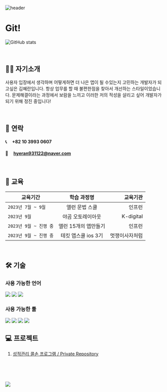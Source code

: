 ![header](https://capsule-render.vercel.app/api?type=Wave&color=0:e1896f,100:6f8ee1&text=Hello%20Hyeran%20GitHub%20👋&animation=twinkling&fontSize=35&fontAlignY=40&fontAlign=70&height=250)

# Git!

![GitHub stats](https://github-readme-stats.vercel.app/api?username=hyeran1122&show_icons=true&theme=nightowl)

<br/>

## 🙋‍♀️ 자기소개  
  사용자 입장에서 생각하며 어떻게하면 더 나은 앱이 될 수있는지 고민하는 개발자가 되고싶은 김혜란입니다. 항상 업무를 할 때 불편한점을 찾아서 개선하는 스타일이었습니다. 문제해결이라는 과정에서 보람을 느끼고 이러한 저의 적성을 살리고 싶어 개발자가 되기 위해 정진 중입니다!
  
<br/>


## 🤝 연락
####  📞 &nbsp;&nbsp;&nbsp; +82 10 3993 0607
####  📧 &nbsp;&nbsp;&nbsp; hyeran931122@naver.com

<br/>


## 📝 교육 
| 교육기간 | 학습 과정명 | 교육기관
|---|:---:|---:|
| `2023년 7월 ~ 9월` | 앨런 문법 스쿨 | 인프런
| `2023년 9월` | 야곰 오토레이아웃 | K-digital
| `2023년 9월 ~ 진행 중` | 앨런 15개의 앱만들기 | 인프런
| `2023년 9월 ~ 진행 중` | 테킷 앱스쿨 ios 3기 | 멋쟁이사자처럼 

<br/>


## 🛠️ 기술
### 사용 가능한 언어
<img src="https://img.shields.io/badge/Swift-F05138?style=for-the-badge&logo=Swift&logoColor=white">
<img src="https://img.shields.io/badge/My SQL-4479A1?style=for-the-badge&logo=mysql&logoColor=white">     
<img src="https://img.shields.io/badge/R-276DC3?style=for-the-badge&logo=R&logoColor=white">

### 사용 가능한 툴
<img src="https://img.shields.io/badge/Xcode-147EFB?style=for-the-badge&logo=Xcode&logoColor=white">
<img src="https://img.shields.io/badge/github-181717?style=for-the-badge&logo=github&logoColor=white">
<img src="https://img.shields.io/badge/Slack-4A154B?style=for-the-badge&logo=Slack&logoColor=white">
<img src="https://img.shields.io/badge/Notion-000000?style=for-the-badge&logo=Notion&logoColor=white">   

<br/>


## 💻 프로젝트
1) [성적관리 콜손 프로그램 / Private Repository](https://github.com/hyeran1122/tastycode_SeSAC_hyeran931122.git)

<br/>
<br/>
<br/>

<a href="https://opgc.me/#/users/hyeran1122" target="_blank"><img src="https://api.opgc.me/githubs/users/hyeran1122/tag/?theme=basic" /></a>
